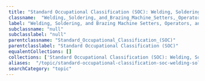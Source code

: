 ```yaml
--- 
 title: "Standard Occupational Classification (SOC): Welding, Soldering, and Brazing Machine Setters, Operators, and Tenders" 
 classname:  "Welding,_Soldering,_and_Brazing_Machine_Setters,_Operators,_and_Tenders" 
 label: "Welding, Soldering, and Brazing Machine Setters, Operators, and Tenders" 
 subclassname: "null" 
 subclasslabel: "null" 
 parentclassname: "Standard_Occupational_Classification_(SOC)" 
 parentclasslabel: "Standard Occupational Classification (SOC)" 
 equalentCollections: [] 
 collections: ['Standard Occupational Classification (SOC): Welding, Soldering, and Brazing Machine Setters, Operators, and Tenders']
 aliases:  "/topic/standard-occupational-classification-soc-welding-soldering-and-brazing-machine-setters-operators-and-tenders"  
 searchCategory: "topic" 
---
```

